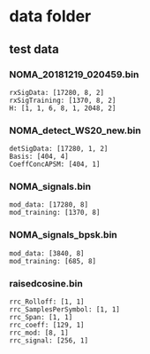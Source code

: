 # data folder

## test data

### NOMA_20181219_020459.bin

```console
rxSigData: [17280, 8, 2]
rxSigTraining: [1370, 8, 2]
H: [1, 1, 6, 8, 1, 2048, 2]
```

### NOMA_detect_WS20_new.bin

```console
detSigData: [17280, 1, 2]
Basis: [404, 4]
CoeffConcAPSM: [404, 1]
```

### NOMA_signals.bin

```console
mod_data: [17280, 8]
mod_training: [1370, 8]
```

### NOMA_signals_bpsk.bin

```console
mod_data: [3840, 8]
mod_training: [685, 8]
```

### raisedcosine.bin

```console
rrc_Rolloff: [1, 1]
rrc_SamplesPerSymbol: [1, 1]
rrc_Span: [1, 1]
rrc_coeff: [129, 1]
rrc_mod: [8, 1]
rrc_signal: [256, 1]
```
